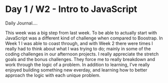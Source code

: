 # Day 1 / W2 - Intro to JavaScript

Daily Journal....

This week was a big step from last week. To be able to actually start with JavaScript was a different kind of challenge when compared to Boostrap. In Week 1 I was able to coast through, and with Week 2 there were times I really had to think about what I was trying to do; mainly in some of the coding challenges in our afternoon projects. I really appreciate the stretch goals and the bonus challenges. They force me to really breakdown and work through the logic of a problem. In addition to learning, I've really enjoyed building something new everday, and learning how to better approach the logic with each unique problem.


